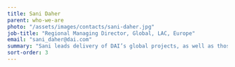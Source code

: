 ```yaml
---
title: Sani Daher
parent: who-we-are
photo: "/assets/images/contacts/sani-daher.jpg"
job-title: "Regional Managing Director, Global, LAC, Europe"
email: "sani_daher@dai.com"
summary: "Sani leads delivery of DAI’s global projects, as well as those located in Europe and Latin America. He rejoined DAI in 2005 after serving as CEO of the Palestine Trade Center. He has 15 years of experience in trade competitiveness, regulated industries, executive management consulting for associations and businesses, and medical device design, manufacturing, and marketing. He holds an executive master’s in business administration from the Kellogg-Recanati School, Northwestern University, and a master’s degree in mechanical engineering from Oklahoma State University."
sort-order: 3
---
```


